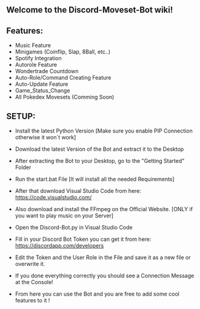## Welcome to the Discord-Moveset-Bot wiki!

## Features:

- Music Feature
- Minigames (Coinflip, Slap, 8Ball, etc..)
- Spotify Integration
- Autorole Feature
- Wondertrade Countdown
- Auto-Role/Command Creating Feature
- Auto-Update Feature
- Game_Status_Change
- All Pokedex Movesets (Comming Soon)

## SETUP:

- Install the latest Python Version [Make sure you enable PIP Connection otherwise it won´t work]

- Download the latest Version of the Bot and extract it to the Desktop

- After extracting the Bot to your Desktop, go to the "Getting Started" Folder

- Run the start.bat File [It will install all the needed Requirements]

- After that download Visual Studio Code from here: https://code.visualstudio.com/

- Also download and install the FFmpeg on the Official Website. [ONLY if you want to play music on your Server]

- Open the Discord-Bot.py in Visual Studio Code

- Fill in your Discord Bot Token you can get it from here: https://discordapp.com/developers

- Edit the Token and the User Role in the File and save it as a new file or overwrite it.

- If you done everything correctly you should see a Connection Message at the Console!

- From here you can use the Bot and you are free to add some cool features to it !
